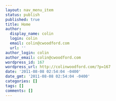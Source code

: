 ```yaml
---
layout: nav_menu_item
status: publish
published: true
title: Home
author:
  display_name: colin
  login: colin
  email: colin@cwoodford.com
  url: ''
author_login: colin
author_email: colin@cwoodford.com
wordpress_id: 167
wordpress_url: http://colinwoodford.com/?p=167
date: '2011-08-08 02:54:04 -0400'
date_gmt: '2011-08-08 02:54:04 -0400'
categories: []
tags: []
comments: []
---
```



